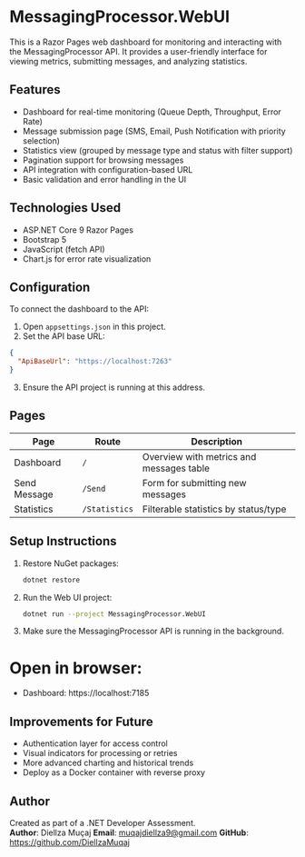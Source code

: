 # MessagingProcessor.WebUI

This is a Razor Pages web dashboard for monitoring and interacting with the MessagingProcessor API. It provides a user-friendly interface for viewing metrics, submitting messages, and analyzing statistics.

## Features

- Dashboard for real-time monitoring (Queue Depth, Throughput, Error Rate)
- Message submission page (SMS, Email, Push Notification with priority selection)
- Statistics view (grouped by message type and status with filter support)
- Pagination support for browsing messages
- API integration with configuration-based URL
- Basic validation and error handling in the UI

## Technologies Used

- ASP.NET Core 9 Razor Pages
- Bootstrap 5
- JavaScript (fetch API)
- Chart.js for error rate visualization

## Configuration

To connect the dashboard to the API:

1. Open `appsettings.json` in this project.
2. Set the API base URL:

```json
{
  "ApiBaseUrl": "https://localhost:7263"
}
```

3. Ensure the API project is running at this address.
 
## Pages

| Page         | Route           | Description                              |
|--------------|-----------------|------------------------------------------|
| Dashboard    | `/`             | Overview with metrics and messages table |
| Send Message | `/Send`         | Form for submitting new messages         |
| Statistics   | `/Statistics`   | Filterable statistics by status/type     |

## Setup Instructions

1. Restore NuGet packages:  
   ```bash
   dotnet restore
   ```

2. Run the Web UI project:  
   ```bash
   dotnet run --project MessagingProcessor.WebUI
   ```

3. Make sure the MessagingProcessor API is running in the background.

# Open in browser:

- Dashboard: https://localhost:7185

## Improvements for Future

- Authentication layer for access control
- Visual indicators for processing or retries
- More advanced charting and historical trends
- Deploy as a Docker container with reverse proxy

##  Author

Created as part of a .NET Developer Assessment.  
**Author**: Diellza Muçaj 
**Email**: muqajdiellza9@gmail.com 
**GitHub**: https://github.com/DiellzaMuqaj
